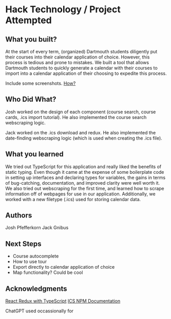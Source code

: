 # Hack Technology / Project Attempted

## What you built? 

At the start of every term, (organized) Dartmouth students diligently put their courses into their calendar application of choice. However, this process is tedious and prone to mistakes. We built a tool that allows Dartmouth students to quickly generate a calendar with their courses to import into a calendar application of their choosing to expedite this process.

Include some screenshots.
[How?](https://help.github.com/articles/about-readmes/#relative-links-and-image-paths-in-readme-files)

## Who Did What?

Josh worked on the design of each component (course search, course cards, .ics import tutorial). He also implemented the course search webscraping logic.

Jack worked on the .ics download and redux. He also implemented the date-finding webscraping logic (which is used when creating the .ics file).

## What you learned

We tried out TypeScript for this application and really liked the benefits of static typing. Even though it came at the expense of some boilerplate code in setting up interfaces and declaring types for variables, the gains in terms of bug-catching, documentation, and improved clarity were well worth it. We also tried out webscraping for the first time, and learned how to scrape information off of webpages for use in our application. Additionally, we worked with a new filetype (.ics) used for storing calendar data.

## Authors

Josh Pfefferkorn
Jack Gnibus

## Next Steps

- Course autocomplete
- How to use tour
- Export directly to calendar application of choice
- Map functionality? Could be cool

## Acknowledgments

[React Redux with TypeScript](https://react-redux.js.org/introduction/getting-started)
[ICS NPM Documentation](https://www.npmjs.com/package/ics)

ChatGPT used occassionally for 
